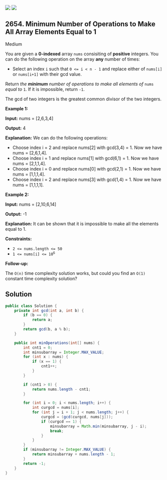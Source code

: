 [![](https://img.shields.io/github/stars/javadev/LeetCode-in-Java?label=Stars&style=flat-square)](https://github.com/javadev/LeetCode-in-Java)
[![](https://img.shields.io/github/forks/javadev/LeetCode-in-Java?label=Fork%20me%20on%20GitHub%20&style=flat-square)](https://github.com/javadev/LeetCode-in-Java/fork)

## 2654\. Minimum Number of Operations to Make All Array Elements Equal to 1

Medium

You are given a **0-indexed** array `nums` consisiting of **positive** integers. You can do the following operation on the array **any** number of times:

*   Select an index `i` such that `0 <= i < n - 1` and replace either of `nums[i]` or `nums[i+1]` with their gcd value.

Return _the **minimum** number of operations to make all elements of_ `nums` _equal to_ `1`. If it is impossible, return `-1`.

The gcd of two integers is the greatest common divisor of the two integers.

**Example 1:**

**Input:** nums = [2,6,3,4]

**Output:** 4

**Explanation:** We can do the following operations: 
- Choose index i = 2 and replace nums[2] with gcd(3,4) = 1. Now we have nums = [2,6,1,4]. 
- Choose index i = 1 and replace nums[1] with gcd(6,1) = 1. Now we have nums = [2,1,1,4]. 
- Choose index i = 0 and replace nums[0] with gcd(2,1) = 1. Now we have nums = [1,1,1,4]. 
- Choose index i = 2 and replace nums[3] with gcd(1,4) = 1. Now we have nums = [1,1,1,1].

**Example 2:**

**Input:** nums = [2,10,6,14]

**Output:** -1

**Explanation:** It can be shown that it is impossible to make all the elements equal to 1.

**Constraints:**

*   `2 <= nums.length <= 50`
*   <code>1 <= nums[i] <= 10<sup>6</sup></code>

**Follow-up:**

The `O(n)` time complexity solution works, but could you find an `O(1)` constant time complexity solution?

## Solution

```java
public class Solution {
    private int gcd(int a, int b) {
        if (b == 0) {
            return a;
        }
        return gcd(b, a % b);
    }

    public int minOperations(int[] nums) {
        int cnt1 = 0;
        int minsubarray = Integer.MAX_VALUE;
        for (int x : nums) {
            if (x == 1) {
                cnt1++;
            }
        }

        if (cnt1 > 0) {
            return nums.length - cnt1;
        }

        for (int i = 0; i < nums.length; i++) {
            int curgcd = nums[i];
            for (int j = i + 1; j < nums.length; j++) {
                curgcd = (gcd(curgcd, nums[j]));
                if (curgcd == 1) {
                    minsubarray = Math.min(minsubarray, j - i);
                    break;
                }
            }
        }
        if (minsubarray != Integer.MAX_VALUE) {
            return minsubarray + nums.length - 1;
        }
        return -1;
    }
}
```